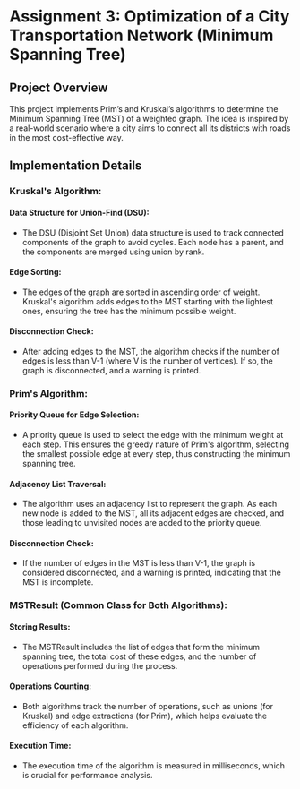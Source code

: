 # Assignment 3: Optimization of a City Transportation Network (Minimum Spanning Tree)

## Project Overview

This project implements Prim’s and Kruskal’s algorithms to determine the Minimum Spanning Tree (MST) of a weighted graph. The idea is inspired by a real-world scenario where a city aims to connect all its districts with roads in the most cost-effective way.

## Implementation Details

### Kruskal's Algorithm:

#### Data Structure for Union-Find (DSU):

- The DSU (Disjoint Set Union) data structure is used to track connected components of the graph to avoid cycles. Each node has a parent, and the components are merged using union by rank.

#### Edge Sorting:

- The edges of the graph are sorted in ascending order of weight. Kruskal's algorithm adds edges to the MST starting with the lightest ones, ensuring the tree has the minimum possible weight.

#### Disconnection Check:

- After adding edges to the MST, the algorithm checks if the number of edges is less than V-1 (where V is the number of vertices). If so, the graph is disconnected, and a warning is printed.

### Prim's Algorithm:

#### Priority Queue for Edge Selection:

- A priority queue is used to select the edge with the minimum weight at each step. This ensures the greedy nature of Prim's algorithm, selecting the smallest possible edge at every step, thus constructing the minimum spanning tree.

#### Adjacency List Traversal:

- The algorithm uses an adjacency list to represent the graph. As each new node is added to the MST, all its adjacent edges are checked, and those leading to unvisited nodes are added to the priority queue.

#### Disconnection Check:

- If the number of edges in the MST is less than V-1, the graph is considered disconnected, and a warning is printed, indicating that the MST is incomplete.

### MSTResult (Common Class for Both Algorithms):

#### Storing Results:

- The MSTResult includes the list of edges that form the minimum spanning tree, the total cost of these edges, and the number of operations performed during the process.

#### Operations Counting:

- Both algorithms track the number of operations, such as unions (for Kruskal) and edge extractions (for Prim), which helps evaluate the efficiency of each algorithm.

#### Execution Time:

- The execution time of the algorithm is measured in milliseconds, which is crucial for performance analysis.
